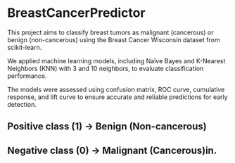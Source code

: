 # BreastCancerPredictor
This project aims to classify breast tumors as malignant (cancerous) or benign (non-cancerous) using the Breast Cancer Wisconsin dataset from scikit-learn.

We applied machine learning models, including Naïve Bayes and K-Nearest Neighbors (KNN) with 3 and 10 neighbors, to evaluate classification performance.

The models were assessed using confusion matrix, ROC curve, cumulative response, and lift curve to ensure accurate and reliable predictions for early detection.

## Positive class (1) → Benign (Non-cancerous)
## Negative class (0) → Malignant (Cancerous)in.

